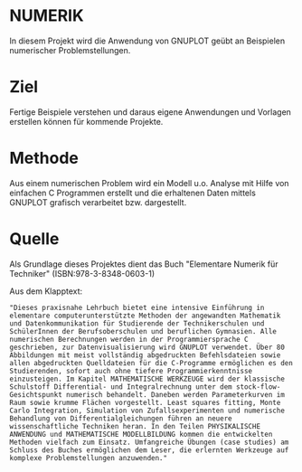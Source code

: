 NUMERIK
=======

In diesem Projekt wird die Anwendung von GNUPLOT geübt an Beispielen numerischer Problemstellungen.

Ziel
====

Fertige Beispiele verstehen und daraus eigene Anwendungen und Vorlagen erstellen können für kommende Projekte.

Methode
=======

Aus einem numerischen Problem wird ein Modell u.o. Analyse mit Hilfe von einfachen C Programmen erstellt und die erhaltenen Daten mittels GNUPLOT grafisch verarbeitet bzw. dargestellt.

Quelle
======

Als Grundlage dieses Projektes dient das Buch "Elementare Numerik für Techniker" (ISBN:978-3-8348-0603-1)

Aus dem Klapptext:

	"Dieses praxisnahe Lehrbuch bietet eine intensive Einführung in elementare computerunterstützte Methoden der angewandten Mathematik und Datenkommunikation für Studierende der Technikerschulen und SchülerInnen der Berufsoberschulen und beruflichen Gymnasien. Alle numerischen Berechnungen werden in der Programmiersprache C geschrieben, zur Datenvisualisierung wird GNUPLOT verwendet. Über 80 Abbildungen mit meist vollständig abgedruckten Befehlsdateien sowie allen abgedruckten Quelldateien für die C-Programme ermöglichen es den Studierenden, sofort auch ohne tiefere Programmierkenntnisse einzusteigen. Im Kapitel MATHEMATISCHE WERKZEUGE wird der klassische Schulstoff Differential- und Integralrechnung unter dem stock-flow-Gesichtspunkt numerisch behandelt. Daneben werden Parameterkurven im Raum sowie krumme Flächen vorgestellt. Least squares fitting, Monte Carlo Integration, Simulation von Zufallsexperimenten und numerische Behandlung von Differentialgleichungen führen an neuere wissenschaftliche Techniken heran. In den Teilen PHYSIKALISCHE ANWENDUNG und MATHEMATISCHE MODELLBILDUNG kommen die entwickelten Methoden vielfach zum Einsatz. Umfangreiche Übungen (case studies) am Schluss des Buches ermöglichen dem Leser, die erlernten Werkzeuge auf komplexe Problemstellungen anzuwenden."


